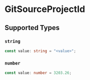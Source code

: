 # GitSourceProjectId


## Supported Types

### `string`

```typescript
const value: string = "<value>";
```

### `number`

```typescript
const value: number = 3203.26;
```

